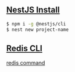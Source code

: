 ## [NestJS Install](https://docs.nestjs.com/#installation)
```bash
$ npm i -g @nestjs/cli
$ nest new project-name
```

## [Redis CLI](https://redis.io/docs/latest/develop/tools/cli/)

[redis command](https://redis.io/docs/latest/commands/)
